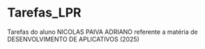 # Tarefas_LPR
Tarefas do aluno NICOLAS PAIVA ADRIANO referente a matéria de DESENVOLVIMENTO DE APLICATIVOS (2025)

